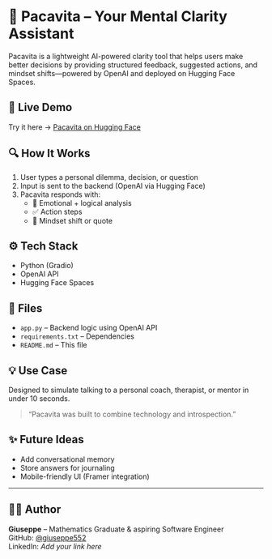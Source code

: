 # 🧠 Pacavita – Your Mental Clarity Assistant

Pacavita is a lightweight AI-powered clarity tool that helps users make better decisions by providing structured feedback, suggested actions, and mindset shifts—powered by OpenAI and deployed on Hugging Face Spaces.

## 🚀 Live Demo

Try it here → [Pacavita on Hugging Face](https://huggingface.co/spaces/giuseppe552/pacavita-app)

## 🔍 How It Works

1. User types a personal dilemma, decision, or question
2. Input is sent to the backend (OpenAI via Hugging Face)
3. Pacavita responds with:
   - 🔎 Emotional + logical analysis
   - ✅ Action steps
   - 💭 Mindset shift or quote

## ⚙️ Tech Stack

- Python (Gradio)
- OpenAI API
- Hugging Face Spaces

## 📁 Files

- `app.py` – Backend logic using OpenAI API
- `requirements.txt` – Dependencies
- `README.md` – This file

## 💡 Use Case

Designed to simulate talking to a personal coach, therapist, or mentor in under 10 seconds.

> “Pacavita was built to combine technology and introspection.”

## ✨ Future Ideas

- Add conversational memory
- Store answers for journaling
- Mobile-friendly UI (Framer integration)

---

## 🧑‍💻 Author

**Giuseppe** – Mathematics Graduate & aspiring Software Engineer  
GitHub: [@giuseppe552](https://github.com/giuseppe552)  
LinkedIn: *Add your link here*
